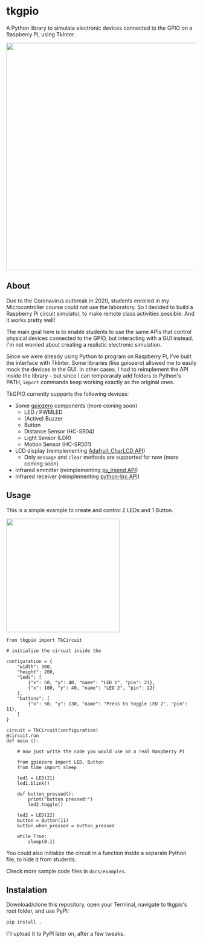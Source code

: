 # tkgpio
A Python library to simulate electronic devices connected to the GPIO on a Raspberry Pi, using TkInter.

<img src="https://user-images.githubusercontent.com/2084188/92945917-5a5cf000-f42c-11ea-820d-e460cf53e5b0.png" width="600">


## About

Due to the Coronavirus outbreak in 2020, students enrolled in my Microcontroller course could not use the laboratory. So I decided to build a Raspberry Pi circuit simulator, to make remote class activities possible. And it works pretty well!

The main goal here is to enable students to use the same APIs that control physical devices connected to the GPIO, but interacting with a GUI instead. I'm not worried about creating a realistic electronic simulation.

Since we were already using Python to program on Raspberry Pi, I've built the interface with TkInter. Some libraries (like gpiozero) allowed me to easily mock the devices in the GUI. In other cases, I had to reimplement the API inside the library – but since I can temporaraly add folders to Python's PATH, `import` commands keep working exactly as the original ones.

TkGPIO currently supports the following devices:

- Some [gpiozero](https://github.com/gpiozero/gpiozero) components (more coming soon)
  - LED / PWMLED
  - (Active) Buzzer
  - Button
  - Distance Sensor (HC-SR04)
  - Light Sensor (LDR)
  - Motion Sensor (HC-SR501)
- LCD display (reimplementing [Adafruit_CharLCD API](https://github.com/adafruit/Adafruit_Python_CharLCD))
  - Only `message` and `clear` methods are supported for now (more coming soon)
- Infrared emmitter (reimplementing [py_irsend API](https://github.com/ChristopherRogers1991/python-irsend))
- Infrared receiver (reimplementing [python-lirc API](https://github.com/tompreston/python-lirc))


## Usage

This is a simple example to create and control 2 LEDs and 1 Button.

<img src="https://user-images.githubusercontent.com/2084188/92954753-5c2db000-f43a-11ea-8a73-22e9e337c785.png" width="300">

```python3
from tkgpio import TkCircuit

# initialize the circuit inside the 

configuration = {
    "width": 300,
    "height": 200,
    "leds": [
        {"x": 50, "y": 40, "name": "LED 1", "pin": 21},
        {"x": 100, "y": 40, "name": "LED 2", "pin": 22}
    ],
    "buttons": [
        {"x": 50, "y": 130, "name": "Press to toggle LED 2", "pin": 11},
    ]
}

circuit = TkCircuit(configuration)
@circuit.run
def main ():
    
    # now just write the code you would use on a real Raspberry Pi
    
    from gpiozero import LED, Button
    from time import sleep
    
    led1 = LED(21)
    led1.blink()
    
    def button_pressed():
        print("button pressed!")
        led2.toggle()
    
    led2 = LED(22)
    button = Button(11)
    button.when_pressed = button_pressed
    
    while True:
        sleep(0.1)

```

You could also initialize the circuit in a function inside a separate Python file, to hide it from students.

Check more sample code files in `docs/examples`.


## Instalation

Download/clone this repository, open your Terminal, navigate to tkgpio's root folder, and use PyPI:

```bash
pip install .
```

I'll upload it to PyPI later on, after a few tweaks.

